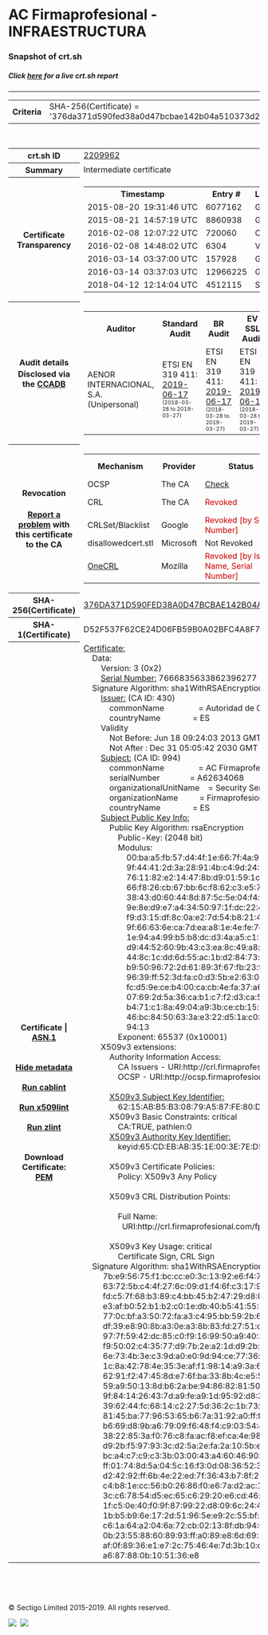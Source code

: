 # AC Firmaprofesional - INFRAESTRUCTURA
### Snapshot of crt.sh
##### Click [here](https://crt.sh/?q=376DA371D590FED38A0D47BCBAE142B04A510373D2976A69348AD1C160F889A0) for a live crt.sh report

---
<!DOCTYPE HTML PUBLIC "-//W3C//DTD HTML 4.0 Transitional//EN">
<HTML>

<BODY>

<TABLE>
  <TR>
    <TH class="outer">Criteria</TH>
    <TD class="outer">SHA-256(Certificate) = '376da371d590fed38a0d47bcbae142b04a510373d2976a69348ad1c160f889a0'</TD>
  </TR>
</TABLE>
<BR>
<TABLE>
  <TR>
    <TH class="outer">crt.sh ID</TH>
    <TD class="outer"><A href="?id=2209962">2209962</A></TD>
  </TR>
  <TR>
    <TH class="outer">Summary</TH>
    <TD class="outer">Intermediate certificate</TD>
  </TR>
  <TR>
    <TH class="outer">Certificate<BR>Transparency</TH>
    <TD class="outer">
<TABLE class="options" style="margin-left:0px">
  <TR>
    <TH>Timestamp</TH>
    <TH>Entry #</TH>
    <TH>Log Operator</TH>
    <TH>Log URL</TH>
  </TR>
  <TR>
    <TD>2015-08-20&nbsp; <FONT class="small">19:31:46 UTC</FONT></TD>
    <TD>6077162</TD>
    <TD>Google</TD>
    <TD>https://ct.googleapis.com/rocketeer</TD>
  </TR>
  <TR>
    <TD>2015-08-21&nbsp; <FONT class="small">14:57:19 UTC</FONT></TD>
    <TD>8860938</TD>
    <TD>Google</TD>
    <TD>https://ct.googleapis.com/pilot</TD>
  </TR>
  <TR>
    <TD>2016-02-08&nbsp; <FONT class="small">12:07:22 UTC</FONT></TD>
    <TD>720060</TD>
    <TD>Certly</TD>
    <TD>https://log.certly.io</TD>
  </TR>
  <TR>
    <TD>2016-02-08&nbsp; <FONT class="small">14:48:02 UTC</FONT></TD>
    <TD>6304</TD>
    <TD>Venafi</TD>
    <TD>https://ctlog.api.venafi.com</TD>
  </TR>
  <TR>
    <TD>2016-03-14&nbsp; <FONT class="small">03:37:00 UTC</FONT></TD>
    <TD>157928</TD>
    <TD>Google</TD>
    <TD>https://ct.googleapis.com/submariner</TD>
  </TR>
  <TR>
    <TD>2016-03-14&nbsp; <FONT class="small">03:37:03 UTC</FONT></TD>
    <TD>12966225</TD>
    <TD>Google</TD>
    <TD>https://ct.googleapis.com/aviator</TD>
  </TR>
  <TR>
    <TD>2018-04-12&nbsp; <FONT class="small">12:14:04 UTC</FONT></TD>
    <TD>4512115</TD>
    <TD>Sectigo</TD>
    <TD>https://dodo.ct.comodo.com</TD>
  </TR>
</TABLE>
    </TD>
  </TR>
  <TR>
    <TH class="outer">Audit details<BR>
      <DIV class="small" style="padding-top:3px">Disclosed via the
        <A href="//ccadb-public.secure.force.com/mozilla/PublicAllIntermediateCerts" target="_blank">CCADB</A></DIV>
    </TH>
    <TD class="outer">
<TABLE class="options" style="margin-left:0px">
  <TR>
    <TH>Auditor</TH>
    <TH>Standard Audit</TH>
    <TH>BR Audit</TH>
    <TH>EV SSL Audit</TH>
    <TH>Documents</TH>
    <TH>CCADB</TH>
    <TH>Root Owner / Certificate</TH>
  </TR>
  <TR>
    <TD style="vertical-align:middle">AENOR INTERNACIONAL, S.A. (Unipersonal)</TD>
    <TD>ETSI EN 319 411:
      <A href="https://www.aenor.com/Certificacion_Documentos/eiDas/2019%20AENOR%20Anexo%202%20ETSI%20319%20411-1%20PSC-FP_v4%20c.pdf" target="_blank">2019-06-17</A>
      <BR><FONT style="font-size:8pt">(2018-03-28 to 2019-03-27)</FONT></TD>
    <TD>ETSI EN 319 411:
      <A href="https://www.aenor.com/Certificacion_Documentos/eiDas/2019%20AENOR%20Anexo%202%20ETSI%20319%20411-1%20PSC-FP_v4%20c.pdf" target="_blank">2019-06-17</A>
      <BR><FONT style="font-size:8pt">(2018-03-28 to 2019-03-27)</FONT></TD>
    <TD>ETSI EN 319 411:
      <A href="https://www.aenor.com/Certificacion_Documentos/eiDas/2019%20AENOR%20Anexo%202%20ETSI%20319%20411-1%20PSC-FP_v4%20c.pdf" target="_blank">2019-06-17</A>
      <BR><FONT style="font-size:8pt">(2018-03-28 to 2019-03-27)</FONT></TD>
    <TD>
      <A href="https://www.firmaprofesional.com/images/pdfs/CPS/FP_CP_Autenticacion_Web-190612-ES.pdf" target="blank">CP</A>
      <A href="https://www.firmaprofesional.com/images/pdfs/CPS/FP_CPS_190612-ES.pdf" target="blank">CPS</A>
    </TD>
    <TD><A href="//ccadb.force.com/001o000000xOjXjAAK" target="_blank">001o000000xOjXjAAK</A></TD>
    <TD><A href="/?id=24651">Autoridad de Certificacion Firmaprofesional</A></TD>
  </TR>
</TABLE>
    </TD>
  </TR>
  <TR>
    <TH class="outer">Revocation<BR><BR>
      <DIV class="small" style="padding-top:3px"><A href="?id=2209962&opt=problemreporting">Report a problem</A> with<BR>this certificate to the CA</DIV></TH>
    <TD class="outer">
      <TABLE class="options" style="margin-left:0px">
        <TR>
          <TH>Mechanism</TH>
          <TH>Provider</TH>
          <TH>Status</TH>
          <TH>Revocation Date</TH>
          <TH>Last Observed in CRL</TH>
          <TH>Last Checked <SPAN style="color:#CC0000;vertical-align:middle;font-size:70%;font-weight:normal">(Error)</SPAN></TH>
        </TR>
        <TR>
          <TD>OCSP</TD>
          <TD>The CA</TD>
          <TD><A href="?id=2209962&opt=ocsp">Check</A></TD>
          <TD><SPAN style="color:#888888">?</SPAN></TD>
          <TD><SPAN style="color:#888888">n/a</SPAN></TD>
          <TD><SPAN style="color:#888888">?</SPAN></TD>
        </TR>
        <TR>
          <TD>CRL</TD>
          <TD>The CA</TD>
          <TD><SPAN style="color:#CC0000">Revoked</SPAN></TD><TD>2018-04-13&nbsp; <FONT class="small">11:11:30 UTC</FONT></TD><TD>2019-10-23&nbsp; <FONT class="small">13:07:52 UTC</FONT></TD><TD>2019-12-04&nbsp; <FONT class="small">16:50:06 UTC</FONT></TD>
        </TR>
        <TR>
          <TD>CRLSet/Blacklist</TD>
          <TD>Google</TD>
          <TD><SPAN style="color:#CC0000">Revoked [by Serial Number]</SPAN></TD>
          <TD><SPAN style="color:#888888">n/a</SPAN></TD>
          <TD><SPAN style="color:#888888">n/a</SPAN></TD>
          <TD><SPAN style="color:#888888">n/a</SPAN></TD>
        </TR>
        <TR>
          <TD>disallowedcert.stl</TD>
          <TD>Microsoft</TD>
          <TD>Not Revoked</TD>
          <TD><SPAN style="color:#888888">n/a</SPAN></TD>
          <TD><SPAN style="color:#888888">n/a</SPAN></TD>
          <TD><SPAN style="color:#888888">n/a</SPAN></TD>
        </TR>
        <TR>
          <TD><A href="/mozilla-onecrl" target="_blank">OneCRL</A></TD>
          <TD>Mozilla</TD>
          <TD><SPAN style="color:#CC0000">Revoked [by Issuer Name, Serial Number]</SPAN></TD><TD>2018-05-30&nbsp; <FONT class="small">12:35:03 UTC</FONT></TD>
          <TD><SPAN style="color:#888888">n/a</SPAN></TD>
          <TD><SPAN style="color:#888888">n/a</SPAN></TD>
        </TR>
      </TABLE>
    </TD>
  </TR>
  <TR>
    <TH class="outer">SHA-256(Certificate)</TH>
    <TD class="outer"><A href="//censys.io/certificates/376da371d590fed38a0d47bcbae142b04a510373d2976a69348ad1c160f889a0">376DA371D590FED38A0D47BCBAE142B04A510373D2976A69348AD1C160F889A0</A></TD>
  </TR>
  <TR>
    <TH class="outer">SHA-1(Certificate)</TH>
    <TD class="outer">D52F537F62CE24D06FB59B0A02BFC4A8F7C16B66</TD>
  </TR>
  <TR>
    <TH class="outer">Certificate | <A href="?asn1=2209962">ASN.1</A>
      <SPAN class="small"><BR>
      <BR><BR><A href="?id=2209962&opt=nometadata">Hide metadata</A>
      <BR><BR><A href="?id=2209962&opt=cablint">Run cablint</A>
      <BR><BR><A href="?id=2209962&opt=x509lint">Run x509lint</A>
      <BR><BR><A href="?id=2209962&opt=zlint">Run zlint</A>
      <BR><BR><BR>Download Certificate: <A href="?d=2209962">PEM</A>
      </SPAN>
    </TH>
    <TD class="text"><A href="?d=2209962">Certificate:</A><BR>&nbsp;&nbsp;&nbsp;&nbsp;Data:<BR>&nbsp;&nbsp;&nbsp;&nbsp;&nbsp;&nbsp;&nbsp;&nbsp;Version:&nbsp;3&nbsp;(0x2)<BR>&nbsp;&nbsp;&nbsp;&nbsp;&nbsp;&nbsp;&nbsp;&nbsp;<A href="?serial=6a6612636bacc975">Serial&nbsp;Number:</A>&nbsp;7666835633862396277&nbsp;(0x6a6612636bacc975)<BR>&nbsp;&nbsp;&nbsp;&nbsp;Signature&nbsp;Algorithm:&nbsp;sha1WithRSAEncryption<BR>&nbsp;&nbsp;&nbsp;&nbsp;&nbsp;&nbsp;&nbsp;&nbsp;<A href="?caid=430">Issuer:</A> <SPAN class="small">(CA ID: 430)</SPAN><BR>&nbsp;&nbsp;&nbsp;&nbsp;&nbsp;&nbsp;&nbsp;&nbsp;&nbsp;&nbsp;&nbsp;&nbsp;commonName&nbsp;&nbsp;&nbsp;&nbsp;&nbsp;&nbsp;&nbsp;&nbsp;&nbsp;&nbsp;&nbsp;&nbsp;&nbsp;&nbsp;&nbsp;&nbsp;=&nbsp;Autoridad&nbsp;de&nbsp;Certificacion&nbsp;Firmaprofesional&nbsp;CIF&nbsp;A62634068<BR>&nbsp;&nbsp;&nbsp;&nbsp;&nbsp;&nbsp;&nbsp;&nbsp;&nbsp;&nbsp;&nbsp;&nbsp;countryName&nbsp;&nbsp;&nbsp;&nbsp;&nbsp;&nbsp;&nbsp;&nbsp;&nbsp;&nbsp;&nbsp;&nbsp;&nbsp;&nbsp;&nbsp;=&nbsp;ES<BR>&nbsp;&nbsp;&nbsp;&nbsp;&nbsp;&nbsp;&nbsp;&nbsp;Validity<BR>&nbsp;&nbsp;&nbsp;&nbsp;&nbsp;&nbsp;&nbsp;&nbsp;&nbsp;&nbsp;&nbsp;&nbsp;Not&nbsp;Before:&nbsp;Jun&nbsp;18&nbsp;09:24:03&nbsp;2013&nbsp;GMT<BR>&nbsp;&nbsp;&nbsp;&nbsp;&nbsp;&nbsp;&nbsp;&nbsp;&nbsp;&nbsp;&nbsp;&nbsp;Not&nbsp;After&nbsp;:&nbsp;Dec&nbsp;31&nbsp;05:05:42&nbsp;2030&nbsp;GMT<BR>&nbsp;&nbsp;&nbsp;&nbsp;&nbsp;&nbsp;&nbsp;&nbsp;<A href="?caid=994">Subject:</A> <SPAN class="small">(CA ID: 994)</SPAN><BR>&nbsp;&nbsp;&nbsp;&nbsp;&nbsp;&nbsp;&nbsp;&nbsp;&nbsp;&nbsp;&nbsp;&nbsp;commonName&nbsp;&nbsp;&nbsp;&nbsp;&nbsp;&nbsp;&nbsp;&nbsp;&nbsp;&nbsp;&nbsp;&nbsp;&nbsp;&nbsp;&nbsp;&nbsp;=&nbsp;AC&nbsp;Firmaprofesional&nbsp;-&nbsp;INFRAESTRUCTURA<BR>&nbsp;&nbsp;&nbsp;&nbsp;&nbsp;&nbsp;&nbsp;&nbsp;&nbsp;&nbsp;&nbsp;&nbsp;serialNumber&nbsp;&nbsp;&nbsp;&nbsp;&nbsp;&nbsp;&nbsp;&nbsp;&nbsp;&nbsp;&nbsp;&nbsp;&nbsp;&nbsp;=&nbsp;A62634068<BR>&nbsp;&nbsp;&nbsp;&nbsp;&nbsp;&nbsp;&nbsp;&nbsp;&nbsp;&nbsp;&nbsp;&nbsp;organizationalUnitName&nbsp;&nbsp;&nbsp;&nbsp;=&nbsp;Security&nbsp;Services<BR>&nbsp;&nbsp;&nbsp;&nbsp;&nbsp;&nbsp;&nbsp;&nbsp;&nbsp;&nbsp;&nbsp;&nbsp;organizationName&nbsp;&nbsp;&nbsp;&nbsp;&nbsp;&nbsp;&nbsp;&nbsp;&nbsp;&nbsp;=&nbsp;Firmaprofesional&nbsp;S.A.<BR>&nbsp;&nbsp;&nbsp;&nbsp;&nbsp;&nbsp;&nbsp;&nbsp;&nbsp;&nbsp;&nbsp;&nbsp;countryName&nbsp;&nbsp;&nbsp;&nbsp;&nbsp;&nbsp;&nbsp;&nbsp;&nbsp;&nbsp;&nbsp;&nbsp;&nbsp;&nbsp;&nbsp;=&nbsp;ES<BR>&nbsp;&nbsp;&nbsp;&nbsp;&nbsp;&nbsp;&nbsp;&nbsp;<A href="?spkisha256=6c1f155b9eb5fd498adabca99b38622bbe38ba9bfa27101c5a6a89f54f812922">Subject&nbsp;Public&nbsp;Key&nbsp;Info:</A><BR>&nbsp;&nbsp;&nbsp;&nbsp;&nbsp;&nbsp;&nbsp;&nbsp;&nbsp;&nbsp;&nbsp;&nbsp;Public&nbsp;Key&nbsp;Algorithm:&nbsp;rsaEncryption<BR>&nbsp;&nbsp;&nbsp;&nbsp;&nbsp;&nbsp;&nbsp;&nbsp;&nbsp;&nbsp;&nbsp;&nbsp;&nbsp;&nbsp;&nbsp;&nbsp;Public-Key:&nbsp;(2048&nbsp;bit)<BR>&nbsp;&nbsp;&nbsp;&nbsp;&nbsp;&nbsp;&nbsp;&nbsp;&nbsp;&nbsp;&nbsp;&nbsp;&nbsp;&nbsp;&nbsp;&nbsp;Modulus:<BR>&nbsp;&nbsp;&nbsp;&nbsp;&nbsp;&nbsp;&nbsp;&nbsp;&nbsp;&nbsp;&nbsp;&nbsp;&nbsp;&nbsp;&nbsp;&nbsp;&nbsp;&nbsp;&nbsp;&nbsp;00:ba:a5:fb:57:d4:4f:1e:66:7f:4a:91:a5:85:74:<BR>&nbsp;&nbsp;&nbsp;&nbsp;&nbsp;&nbsp;&nbsp;&nbsp;&nbsp;&nbsp;&nbsp;&nbsp;&nbsp;&nbsp;&nbsp;&nbsp;&nbsp;&nbsp;&nbsp;&nbsp;9f:44:41:2d:3a:28:91:4b:c4:9d:24:2d:50:b8:e0:<BR>&nbsp;&nbsp;&nbsp;&nbsp;&nbsp;&nbsp;&nbsp;&nbsp;&nbsp;&nbsp;&nbsp;&nbsp;&nbsp;&nbsp;&nbsp;&nbsp;&nbsp;&nbsp;&nbsp;&nbsp;76:11:82:e2:14:47:8b:d9:01:59:1c:84:4f:e0:70:<BR>&nbsp;&nbsp;&nbsp;&nbsp;&nbsp;&nbsp;&nbsp;&nbsp;&nbsp;&nbsp;&nbsp;&nbsp;&nbsp;&nbsp;&nbsp;&nbsp;&nbsp;&nbsp;&nbsp;&nbsp;66:f8:26:cb:67:bb:6c:f8:62:c3:e5:73:86:59:af:<BR>&nbsp;&nbsp;&nbsp;&nbsp;&nbsp;&nbsp;&nbsp;&nbsp;&nbsp;&nbsp;&nbsp;&nbsp;&nbsp;&nbsp;&nbsp;&nbsp;&nbsp;&nbsp;&nbsp;&nbsp;38:43:d0:60:44:8d:87:5c:5e:04:f4:f7:82:42:1f:<BR>&nbsp;&nbsp;&nbsp;&nbsp;&nbsp;&nbsp;&nbsp;&nbsp;&nbsp;&nbsp;&nbsp;&nbsp;&nbsp;&nbsp;&nbsp;&nbsp;&nbsp;&nbsp;&nbsp;&nbsp;9e:8e:d9:e7:a4:34:50:97:1f:dc:22:45:f9:ce:de:<BR>&nbsp;&nbsp;&nbsp;&nbsp;&nbsp;&nbsp;&nbsp;&nbsp;&nbsp;&nbsp;&nbsp;&nbsp;&nbsp;&nbsp;&nbsp;&nbsp;&nbsp;&nbsp;&nbsp;&nbsp;f9:d3:15:df:8c:0a:e2:7d:54:b8:21:41:d1:7e:2c:<BR>&nbsp;&nbsp;&nbsp;&nbsp;&nbsp;&nbsp;&nbsp;&nbsp;&nbsp;&nbsp;&nbsp;&nbsp;&nbsp;&nbsp;&nbsp;&nbsp;&nbsp;&nbsp;&nbsp;&nbsp;9f:66:63:6e:ca:7d:ea:a8:1e:4e:fe:7c:f5:2b:f6:<BR>&nbsp;&nbsp;&nbsp;&nbsp;&nbsp;&nbsp;&nbsp;&nbsp;&nbsp;&nbsp;&nbsp;&nbsp;&nbsp;&nbsp;&nbsp;&nbsp;&nbsp;&nbsp;&nbsp;&nbsp;1e:94:a4:99:b5:b8:dc:d3:4a:a5:c1:75:38:b1:fa:<BR>&nbsp;&nbsp;&nbsp;&nbsp;&nbsp;&nbsp;&nbsp;&nbsp;&nbsp;&nbsp;&nbsp;&nbsp;&nbsp;&nbsp;&nbsp;&nbsp;&nbsp;&nbsp;&nbsp;&nbsp;d9:44:52:60:9b:43:c3:ea:8c:49:a8:ba:14:f1:55:<BR>&nbsp;&nbsp;&nbsp;&nbsp;&nbsp;&nbsp;&nbsp;&nbsp;&nbsp;&nbsp;&nbsp;&nbsp;&nbsp;&nbsp;&nbsp;&nbsp;&nbsp;&nbsp;&nbsp;&nbsp;44:8c:1c:dd:6d:55:ac:1b:d2:84:73:dd:60:1b:4b:<BR>&nbsp;&nbsp;&nbsp;&nbsp;&nbsp;&nbsp;&nbsp;&nbsp;&nbsp;&nbsp;&nbsp;&nbsp;&nbsp;&nbsp;&nbsp;&nbsp;&nbsp;&nbsp;&nbsp;&nbsp;b9:50:96:72:2d:61:89:3f:67:fb:23:fc:eb:92:2d:<BR>&nbsp;&nbsp;&nbsp;&nbsp;&nbsp;&nbsp;&nbsp;&nbsp;&nbsp;&nbsp;&nbsp;&nbsp;&nbsp;&nbsp;&nbsp;&nbsp;&nbsp;&nbsp;&nbsp;&nbsp;96:39:ff:52:3d:fa:c0:d3:5b:e2:63:0d:8f:49:ef:<BR>&nbsp;&nbsp;&nbsp;&nbsp;&nbsp;&nbsp;&nbsp;&nbsp;&nbsp;&nbsp;&nbsp;&nbsp;&nbsp;&nbsp;&nbsp;&nbsp;&nbsp;&nbsp;&nbsp;&nbsp;fc:d5:9e:ce:b4:00:ca:cb:4e:fa:37:a6:7c:93:2e:<BR>&nbsp;&nbsp;&nbsp;&nbsp;&nbsp;&nbsp;&nbsp;&nbsp;&nbsp;&nbsp;&nbsp;&nbsp;&nbsp;&nbsp;&nbsp;&nbsp;&nbsp;&nbsp;&nbsp;&nbsp;07:69:2d:5a:36:ca:b1:c7:f2:d3:ca:55:21:fb:d3:<BR>&nbsp;&nbsp;&nbsp;&nbsp;&nbsp;&nbsp;&nbsp;&nbsp;&nbsp;&nbsp;&nbsp;&nbsp;&nbsp;&nbsp;&nbsp;&nbsp;&nbsp;&nbsp;&nbsp;&nbsp;b4:71:c1:8a:49:04:a9:3b:ce:cb:15:ba:ca:36:29:<BR>&nbsp;&nbsp;&nbsp;&nbsp;&nbsp;&nbsp;&nbsp;&nbsp;&nbsp;&nbsp;&nbsp;&nbsp;&nbsp;&nbsp;&nbsp;&nbsp;&nbsp;&nbsp;&nbsp;&nbsp;46:bc:84:50:63:3a:e3:22:d5:1a:c0:6b:05:d0:ab:<BR>&nbsp;&nbsp;&nbsp;&nbsp;&nbsp;&nbsp;&nbsp;&nbsp;&nbsp;&nbsp;&nbsp;&nbsp;&nbsp;&nbsp;&nbsp;&nbsp;&nbsp;&nbsp;&nbsp;&nbsp;94:13<BR>&nbsp;&nbsp;&nbsp;&nbsp;&nbsp;&nbsp;&nbsp;&nbsp;&nbsp;&nbsp;&nbsp;&nbsp;&nbsp;&nbsp;&nbsp;&nbsp;Exponent:&nbsp;65537&nbsp;(0x10001)<BR>&nbsp;&nbsp;&nbsp;&nbsp;&nbsp;&nbsp;&nbsp;&nbsp;X509v3&nbsp;extensions:<BR>&nbsp;&nbsp;&nbsp;&nbsp;&nbsp;&nbsp;&nbsp;&nbsp;&nbsp;&nbsp;&nbsp;&nbsp;Authority&nbsp;Information&nbsp;Access:&nbsp;<BR>&nbsp;&nbsp;&nbsp;&nbsp;&nbsp;&nbsp;&nbsp;&nbsp;&nbsp;&nbsp;&nbsp;&nbsp;&nbsp;&nbsp;&nbsp;&nbsp;CA&nbsp;Issuers&nbsp;-&nbsp;URI:http://crl.firmaprofesional.com/caroot.crt<BR>&nbsp;&nbsp;&nbsp;&nbsp;&nbsp;&nbsp;&nbsp;&nbsp;&nbsp;&nbsp;&nbsp;&nbsp;&nbsp;&nbsp;&nbsp;&nbsp;OCSP&nbsp;-&nbsp;URI:http://ocsp.firmaprofesional.com<BR><BR>&nbsp;&nbsp;&nbsp;&nbsp;&nbsp;&nbsp;&nbsp;&nbsp;&nbsp;&nbsp;&nbsp;&nbsp;<A href="?ski=6215abb5b30879a587fe80d922f08efc8f11fd79">X509v3&nbsp;Subject&nbsp;Key&nbsp;Identifier:</A><BR>&nbsp;&nbsp;&nbsp;&nbsp;&nbsp;&nbsp;&nbsp;&nbsp;&nbsp;&nbsp;&nbsp;&nbsp;&nbsp;&nbsp;&nbsp;&nbsp;62:15:AB:B5:B3:08:79:A5:87:FE:80:D9:22:F0:8E:FC:8F:11:FD:79<BR>&nbsp;&nbsp;&nbsp;&nbsp;&nbsp;&nbsp;&nbsp;&nbsp;&nbsp;&nbsp;&nbsp;&nbsp;X509v3&nbsp;Basic&nbsp;Constraints:&nbsp;critical<BR>&nbsp;&nbsp;&nbsp;&nbsp;&nbsp;&nbsp;&nbsp;&nbsp;&nbsp;&nbsp;&nbsp;&nbsp;&nbsp;&nbsp;&nbsp;&nbsp;CA:TRUE,&nbsp;pathlen:0<BR>&nbsp;&nbsp;&nbsp;&nbsp;&nbsp;&nbsp;&nbsp;&nbsp;&nbsp;&nbsp;&nbsp;&nbsp;<A href="?ski=65cdebab351e003e7ed574c01cb473470e1a642f">X509v3&nbsp;Authority&nbsp;Key&nbsp;Identifier:</A><BR>&nbsp;&nbsp;&nbsp;&nbsp;&nbsp;&nbsp;&nbsp;&nbsp;&nbsp;&nbsp;&nbsp;&nbsp;&nbsp;&nbsp;&nbsp;&nbsp;keyid:65:CD:EB:AB:35:1E:00:3E:7E:D5:74:C0:1C:B4:73:47:0E:1A:64:2F<BR><BR>&nbsp;&nbsp;&nbsp;&nbsp;&nbsp;&nbsp;&nbsp;&nbsp;&nbsp;&nbsp;&nbsp;&nbsp;X509v3&nbsp;Certificate&nbsp;Policies:&nbsp;<BR>&nbsp;&nbsp;&nbsp;&nbsp;&nbsp;&nbsp;&nbsp;&nbsp;&nbsp;&nbsp;&nbsp;&nbsp;&nbsp;&nbsp;&nbsp;&nbsp;Policy:&nbsp;X509v3&nbsp;Any&nbsp;Policy<BR><BR>&nbsp;&nbsp;&nbsp;&nbsp;&nbsp;&nbsp;&nbsp;&nbsp;&nbsp;&nbsp;&nbsp;&nbsp;X509v3&nbsp;CRL&nbsp;Distribution&nbsp;Points:&nbsp;<BR><BR>&nbsp;&nbsp;&nbsp;&nbsp;&nbsp;&nbsp;&nbsp;&nbsp;&nbsp;&nbsp;&nbsp;&nbsp;&nbsp;&nbsp;&nbsp;&nbsp;Full&nbsp;Name:<BR>&nbsp;&nbsp;&nbsp;&nbsp;&nbsp;&nbsp;&nbsp;&nbsp;&nbsp;&nbsp;&nbsp;&nbsp;&nbsp;&nbsp;&nbsp;&nbsp;&nbsp;&nbsp;URI:http://crl.firmaprofesional.com/fproot.crl<BR><BR>&nbsp;&nbsp;&nbsp;&nbsp;&nbsp;&nbsp;&nbsp;&nbsp;&nbsp;&nbsp;&nbsp;&nbsp;X509v3&nbsp;Key&nbsp;Usage:&nbsp;critical<BR>&nbsp;&nbsp;&nbsp;&nbsp;&nbsp;&nbsp;&nbsp;&nbsp;&nbsp;&nbsp;&nbsp;&nbsp;&nbsp;&nbsp;&nbsp;&nbsp;Certificate&nbsp;Sign,&nbsp;CRL&nbsp;Sign<BR>&nbsp;&nbsp;&nbsp;&nbsp;Signature&nbsp;Algorithm:&nbsp;sha1WithRSAEncryption<BR>&nbsp;&nbsp;&nbsp;&nbsp;&nbsp;&nbsp;&nbsp;&nbsp;&nbsp;7b:e9:56:75:f1:bc:cc:e0:3c:13:92:e6:f4:7b:4a:12:98:2b:<BR>&nbsp;&nbsp;&nbsp;&nbsp;&nbsp;&nbsp;&nbsp;&nbsp;&nbsp;63:72:5b:c4:4f:27:6c:09:d1:f4:6f:c3:17:9e:9b:d6:15:73:<BR>&nbsp;&nbsp;&nbsp;&nbsp;&nbsp;&nbsp;&nbsp;&nbsp;&nbsp;fd:c5:7f:68:b3:89:c4:bb:45:b2:47:29:d8:09:06:ef:c3:bd:<BR>&nbsp;&nbsp;&nbsp;&nbsp;&nbsp;&nbsp;&nbsp;&nbsp;&nbsp;e3:af:b0:52:b1:b2:c0:1e:db:40:b5:41:55:7d:4d:1e:92:07:<BR>&nbsp;&nbsp;&nbsp;&nbsp;&nbsp;&nbsp;&nbsp;&nbsp;&nbsp;77:0c:bf:a3:50:72:fa:a3:c4:95:bb:59:2b:64:e5:e0:57:ff:<BR>&nbsp;&nbsp;&nbsp;&nbsp;&nbsp;&nbsp;&nbsp;&nbsp;&nbsp;df:39:e8:90:8b:a3:0e:a3:8b:83:fd:27:51:c9:93:bb:5e:34:<BR>&nbsp;&nbsp;&nbsp;&nbsp;&nbsp;&nbsp;&nbsp;&nbsp;&nbsp;97:7f:59:42:dc:85:c0:f9:16:99:50:a9:40:25:93:c0:be:51:<BR>&nbsp;&nbsp;&nbsp;&nbsp;&nbsp;&nbsp;&nbsp;&nbsp;&nbsp;f9:50:02:c4:35:77:d9:7b:2e:a2:1d:d9:2b:08:9a:d7:c4:50:<BR>&nbsp;&nbsp;&nbsp;&nbsp;&nbsp;&nbsp;&nbsp;&nbsp;&nbsp;6e:73:4b:3e:c3:9d:a0:e0:9d:94:ce:77:36:c4:cd:69:76:3b:<BR>&nbsp;&nbsp;&nbsp;&nbsp;&nbsp;&nbsp;&nbsp;&nbsp;&nbsp;1c:8a:42:78:4e:35:3e:af:f1:98:14:a9:3a:6f:81:41:0e:67:<BR>&nbsp;&nbsp;&nbsp;&nbsp;&nbsp;&nbsp;&nbsp;&nbsp;&nbsp;62:91:f2:47:45:8d:e7:6f:ba:33:8b:4c:e5:53:b4:db:7e:9f:<BR>&nbsp;&nbsp;&nbsp;&nbsp;&nbsp;&nbsp;&nbsp;&nbsp;&nbsp;59:a9:50:13:8d:b6:2a:be:94:86:82:81:50:41:83:8b:e3:77:<BR>&nbsp;&nbsp;&nbsp;&nbsp;&nbsp;&nbsp;&nbsp;&nbsp;&nbsp;9f:84:14:26:43:7d:a9:fe:a9:1d:95:92:d8:32:27:7a:69:e2:<BR>&nbsp;&nbsp;&nbsp;&nbsp;&nbsp;&nbsp;&nbsp;&nbsp;&nbsp;39:62:44:fc:68:14:c2:27:5d:36:2c:1b:73:c9:d5:e5:9d:ec:<BR>&nbsp;&nbsp;&nbsp;&nbsp;&nbsp;&nbsp;&nbsp;&nbsp;&nbsp;81:45:ba:77:96:53:65:b6:7a:31:92:a0:ff:ff:65:24:fb:f3:<BR>&nbsp;&nbsp;&nbsp;&nbsp;&nbsp;&nbsp;&nbsp;&nbsp;&nbsp;b6:69:d8:9b:a6:79:09:f6:48:f4:c9:03:54:4a:71:33:aa:76:<BR>&nbsp;&nbsp;&nbsp;&nbsp;&nbsp;&nbsp;&nbsp;&nbsp;&nbsp;38:22:85:3a:f0:76:c8:fa:ac:f8:ef:ca:4e:98:75:73:96:4a:<BR>&nbsp;&nbsp;&nbsp;&nbsp;&nbsp;&nbsp;&nbsp;&nbsp;&nbsp;d9:2b:f5:97:93:3c:d2:5a:2e:fa:2a:10:5b:ea:3e:1c:67:cb:<BR>&nbsp;&nbsp;&nbsp;&nbsp;&nbsp;&nbsp;&nbsp;&nbsp;&nbsp;bc:a4:c7:c9:c3:3b:03:00:43:a4:60:46:90:09:b3:68:dd:9d:<BR>&nbsp;&nbsp;&nbsp;&nbsp;&nbsp;&nbsp;&nbsp;&nbsp;&nbsp;ff:01:74:8d:5a:04:5c:16:f3:0d:08:36:52:31:4f:a7:06:a2:<BR>&nbsp;&nbsp;&nbsp;&nbsp;&nbsp;&nbsp;&nbsp;&nbsp;&nbsp;d2:42:92:ff:6b:4e:22:ed:7f:36:43:b7:8f:20:15:48:1b:5b:<BR>&nbsp;&nbsp;&nbsp;&nbsp;&nbsp;&nbsp;&nbsp;&nbsp;&nbsp;c4:b8:1e:cc:56:b0:26:86:f0:e6:7a:d2:ac:14:15:0d:ae:19:<BR>&nbsp;&nbsp;&nbsp;&nbsp;&nbsp;&nbsp;&nbsp;&nbsp;&nbsp;3c:c6:78:54:d5:ec:65:c6:29:20:e6:cd:46:fd:d2:fb:2a:5b:<BR>&nbsp;&nbsp;&nbsp;&nbsp;&nbsp;&nbsp;&nbsp;&nbsp;&nbsp;1f:c5:0e:40:f0:9f:87:99:22:d8:09:6c:24:47:64:d4:9c:f5:<BR>&nbsp;&nbsp;&nbsp;&nbsp;&nbsp;&nbsp;&nbsp;&nbsp;&nbsp;1b:b5:b9:6e:17:2d:51:96:5e:e9:2c:55:bf:36:aa:bc:8d:d0:<BR>&nbsp;&nbsp;&nbsp;&nbsp;&nbsp;&nbsp;&nbsp;&nbsp;&nbsp;c6:1a:64:a2:04:6a:72:cb:02:13:8f:db:94:0b:62:af:82:43:<BR>&nbsp;&nbsp;&nbsp;&nbsp;&nbsp;&nbsp;&nbsp;&nbsp;&nbsp;0b:23:55:88:60:89:93:ff:a0:89:e8:6d:69:1b:df:82:ae:bd:<BR>&nbsp;&nbsp;&nbsp;&nbsp;&nbsp;&nbsp;&nbsp;&nbsp;&nbsp;af:0f:89:36:e1:e7:2c:75:46:4e:7d:3b:10:db:7d:3d:a8:2b:<BR>&nbsp;&nbsp;&nbsp;&nbsp;&nbsp;&nbsp;&nbsp;&nbsp;&nbsp;a6:87:88:0b:10:51:36:e8<BR>    </TD>
  </TR>
</TABLE>

  <BR><BR><BR>

  <P class="copyright">&copy; Sectigo Limited 2015-2019. All rights reserved.</P>
  <DIV>
    <A href="https://sectigo.com/"><IMG src="/sectigo_s.png"></A>
    &nbsp;<A href="https://github.com/crtsh"><IMG src="/GitHub-Mark-32px.png"></A>
  </DIV>
</BODY>
</HTML>
